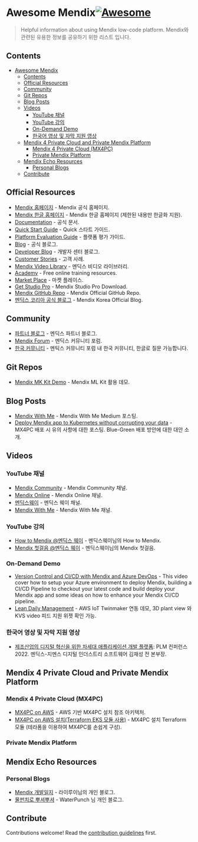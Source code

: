 # Awesome Mendix[![Awesome](https://awesome.re/badge.svg)](https://awesome.re)

> Helpful information about using Mendix low-code platform. Mendix와 관련된 유용한 정보를 공유하기 위한 리스트 입니다.


## Contents

- [Awesome Mendix](#awesome-mendix)
  - [Contents](#contents)
  - [Official Resources](#official-resources)
  - [Community](#community)
  - [Git Repos](#git-repos)
  - [Blog Posts](#blog-posts)
  - [Videos](#videos)
    - [YouTube 채널](#youtube-채널)
    - [YouTube 강의](#youtube-강의)
    - [On-Demand Demo](#on-demand-demo)
    - [한국어 영상 및 자막 지원 영상](#한국어-영상-및-자막-지원-영상)
  - [Mendix 4 Private Cloud and Private Mendix Platform](#mendix-4-private-cloud-and-private-mendix-platform)
    - [Mendix 4 Private Cloud (MX4PC)](#mendix-4-private-cloud-mx4pc)
    - [Private Mendix Platform](#private-mendix-platform)
  - [Mendix Echo Resources](#mendix-echo-resources)
    - [Personal Blogs](#personal-blogs)
  - [Contribute](#contribute)


## Official Resources

- [Mendix 홈페이지](https://www.mendix.com/) - Mendix 공식 홈페이지.
- [Mendix 한글 홈페이지](https://www.mendix.com/ko/) - Mendix 한글 홈페이지 (제한된 내용만 한글화 지원).
- [Documentation](https://docs.mendix.com/) - 공식 문서.
- [Quick Start Guide](https://docs.mendix.com/quickstarts/) - Quick 스타트 가이드.
- [Platform Evaluation Guide](https://www.mendix.com/evaluation-guide/) - 플랫폼 평가 가이드.
- [Blog](https://www.mendix.com/blog/) - 공식 블로그.
- [Developer Blog](https://www.mendix.com/developer-center/blog/) - 개발자 센터 블로그.
- [Customer Stories](https://www.mendix.com/customer-stories/) - 고객 사례.
- [Mendix Video Library](https://www.mendix.com/videos/) - 멘딕스 비디오 라이브러리.
- [Academy](https://academy.mendix.com/link/home) - Free online training resources.
- [Market Place](https://marketplace.mendix.com/) - 마켓 플레이스.
- [Get Studio Pro](https://marketplace.mendix.com/link/studiopro/) - Mendix Studio Pro Download.
- [Mendix GitHub Repo](https://github.com/mendix) - Mendix Official GitHub Repo.
- [멘딕스 코리아 공식 블로그](https://blog.naver.com/mendix_kr) - Mendix Korea Official Blog.



## Community

- [파트너 블로그](https://www.mendix.com/partners/blog/) - 멘딕스 파트너 블로그.
- [Mendix Forum](https://community.mendix.com/index3.html) - 멘딕스 커뮤니티 포럼.
- [한국 커뮤니티](https://community.mendix.com/link/space/korean-community) - 멘틱스 커뮤니티 포럼 내 한국 커뮤니티, 한글로 질문 가능합니다.


## Git Repos

- [Mendix MK Kit Demo](https://github.com/mendix/mlkit-example-app) - Mendix ML Kit 활용 데모.

## Blog Posts

- [Mendix With Me](https://mendixwithme.medium.com/) - Mendix With Me Medium 포스팅.
- [Deploy Mendix app to Kubernetes without corrupting your data](https://cinaq.com/blog/2023/06/05/deploy-mendix-app-to-kubernetes-without-corrupting-your-data/) - MX4PC 배포 시 유의 사항에 대한 포스팅. Blue-Green 배포 방안에 대한 대안 소개.


## Videos

### YouTube 채널

- [Mendix Community](https://www.youtube.com/c/MendixCommunity) - Mendix Community 채널.
- [Mendix Online](https://www.youtube.com/@MendixOnline) - Mendix Online 채널.
- [멘딕스웨이](https://www.youtube.com/@mendix-way) - 멘딕스 웨이 채널.
- [Mendix With Me](https://www.youtube.com/@MendixWithMe) - Mendix With Me 채널.

### YouTube 강의

- [How to Mendix @멘딕스 웨이](https://www.youtube.com/playlist?list=PL7GqMLQw_99Rd6qft0mfZnzKXc7czL2uo) - 멘딕스웨이님의 How to Mendix.
- [Mendix 첫걸음 @멘딕스 웨이](https://www.youtube.com/playlist?list=PL7GqMLQw_99Saf3QDoXB3cxXDCZHOYcLF) - 멘딕스웨이님의 Mendix 첫걸음.

### On-Demand Demo

- [Version Control and CI/CD with Mendix and Azure DevOps](https://www.mendix.com/videos/version-control-and-ci-cd-with-mendix-and-azure-devops/) - This video cover how to setup your Azure environment to deploy Mendix, building a CI/CD Pipeline to checkout your latest code and build deploy your Mendix app and some ideas on how to enhance your Mendix CI/CD pipeline.
- [Lean Daily Management](https://www.youtube.com/watch?v=AZ1XLfmTWME&t=178s) - AWS IoT Twinmaker 연동 데모, 3D plant view 와 KVS video 피드 지원 위젯 확인 가능.
  

### 한국어 영상 및 자막 지원 영상

- [제조산업의 디지털 혁신을 위한 차세대 애플리케이션 개발 플랫폼](https://youtu.be/hycW2MzUyXc?si=_faL8F7stQC5kVgb): PLM 컨퍼런스 2022. 멘딕스-지멘스 디지털 인더스트리 소프트웨어 김재성 전 본부장.


## Mendix 4 Private Cloud and Private Mendix Platform

### Mendix 4 Private Cloud (MX4PC)
- [MX4PC on AWS](https://aws.amazon.com/ko/solutions/partners/terraform-modules/mendix-eks/) - AWS 기반 MX4PC 설치 참조 아키텍처.
- [MX4PC on AWS 설치(Terraform EKS 모듈 사용)](https://registry.terraform.io/modules/aws-ia/mendix-private-cloud/aws/latest) - MX4PC 설치 Terraform 모듈 (테라폼을 이용하여 MX4PC를 손쉽게 구성).
  

### Private Mendix Platform
  

## Mendix Echo Resources

### Personal Blogs

- [Mendix 개발일지](https://echomendix.tistory.com/) - 라이루이님의 개인 블로그.
- [물펀치로 뿌셔뿌셔](https://wpunch2000.tistory.com/category/Mendix) - WaterPunch 님 개인 블로그.

## Contribute

Contributions welcome! Read the [contribution guidelines](contributing.md) first.
